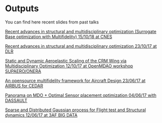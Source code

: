 # Outputs

You can find here recent slides from past talks

 [Recent advances in structural and multidisciplinary optimization (Surrogate Base optimization with Multifidelity) 15/10/18 at CNES](https://github.com/mid2SUPAERO/Outputs/blob/master/MDO_15-10-18_CNES.pdf)
 
 [Recent advances in structural and multidisciplinary optimization 23/10/17 at DLR](https://github.com/mid2SUPAERO/Outputs/blob/master/MDO_23-10-17_DLR.pdf)
 
 [Static and Dynamic Aeroelastic Scaling of the CRM Wing via Multidisciplinary Optimization 12/10/17 at OpenMDAO workshop SUPAERO/ONERA](https://github.com/mid2SUPAERO/Outputs/blob/master/MDO_12-10_17_OpenMDAO.pdf)
 
 [ An opensource multifidelity
framework for Aircraft Design 23/06/17 at AIRBUS for CEDAR](https://github.com/mid2SUPAERO/Outputs/blob/master/MDO_23-06-17_CEDAR.pdf)
 
 [Panorama on MDO + Optimal Sensor placement optimization 04/06/17 with DASSAULT](https://github.com/mid2SUPAERO/Outputs/blob/master/MDO_4-06-17_Dassault.pdf)
 
 [Sparse and Distributed Gaussian process for Flight test and Structural dynamics 12/06/17 at 3AF BIG DATA](https://github.com/mid2SUPAERO/Outputs/blob/master/MDO_12-06-17_3AFBigData.pdf)



